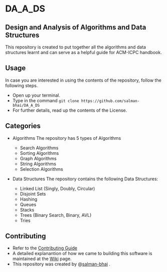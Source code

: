 ﻿# DA_A_DS
## Design and Analysis of Algorithms and Data Structures

This repository is created to put together all the algorithms and data structures learnt and can serve as a helpful guide for ACM-ICPC handbook.

## Usage
In case you are interested in using the contents of the repository, follow the following steps.

- Open up your terminal.
- Type in the command `git clone https://github.com/salman-bhai/DA_A_DS`
- For further details, read up the contents of the License.
 

## Categories

- Algorithms
The repository has 5 types of Algorithms
	- Search Algorithms  
	- Sorting Algorithms
	- Graph Algorithms
	- String Algorithms
	- Selection Algorithms

- Data Structures
The repository contains the following Data Structures:
	- Linked List (Singly, Doubly, Circular)
	- Disjoint Sets
	- Hashing
	- Queues
	- Stacks
	- Trees (Binary Search, Binary, AVL)
	- Tries

## Contributing
- Refer to the [Contributing Guide](https://github.com/salman-bhai/DA_A_DS/blob/master/CONTRIBUTING.md)
- A detailed explanantion of how we came to building this software is maintained at the [Wiki](https://github.com/salman-bhai/DA_A_DS/wiki) page.
- This repository was created by @[salman-bhai](https://github.com/salman-bhai) . 


